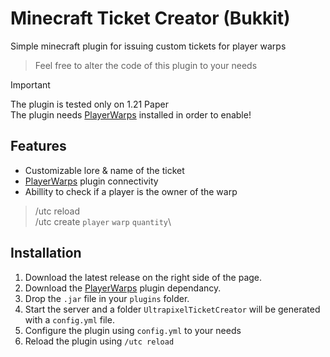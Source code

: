 # Minecraft Ticket Creator (Bukkit)

Simple minecraft plugin for issuing custom tickets for player warps

>Feel free to alter the code of this plugin to your needs

> [!IMPORTANT]
> The plugin is tested only on 1.21 Paper <br />
> The plugin needs [PlayerWarps](https://www.spigotmc.org/resources/⭐-player-warps-⭐-➢-let-your-players-set-warps-1-7-1-21.115286/) installed in order to enable!
> 
## Features
* Customizable lore & name of the ticket
* [PlayerWarps](https://www.spigotmc.org/resources/⭐-player-warps-⭐-➢-let-your-players-set-warps-1-7-1-21.115286/) plugin connectivity
* Abillity to check if a player is the owner of the warp
> /utc reload \
> /utc create `player` `warp` `quantity`\


## Installation
1. Download the latest release on the right side of the page.
2. Download the [PlayerWarps](https://www.spigotmc.org/resources/⭐-player-warps-⭐-➢-let-your-players-set-warps-1-7-1-21.115286/) plugin dependancy.
3. Drop the `.jar` file in your `plugins` folder.
4. Start the server and a folder `UltrapixelTicketCreator` will be generated with a `config.yml` file.
6. Configure the plugin using `config.yml` to your needs
7. Reload the plugin using `/utc reload`

